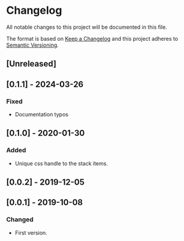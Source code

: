 # Changelog

All notable changes to this project will be documented in this file.

The format is based on [Keep a Changelog](http://keepachangelog.com/en/1.0.0/)
and this project adheres to [Semantic Versioning](http://semver.org/spec/v2.0.0.html).

## [Unreleased]

## [0.1.1] - 2024-03-26

### Fixed

- Documentation typos

## [0.1.0] - 2020-01-30
### Added
- Unique css handle to the stack items.

## [0.0.2] - 2019-12-05

## [0.0.1] - 2019-10-08
### Changed
- First version.
